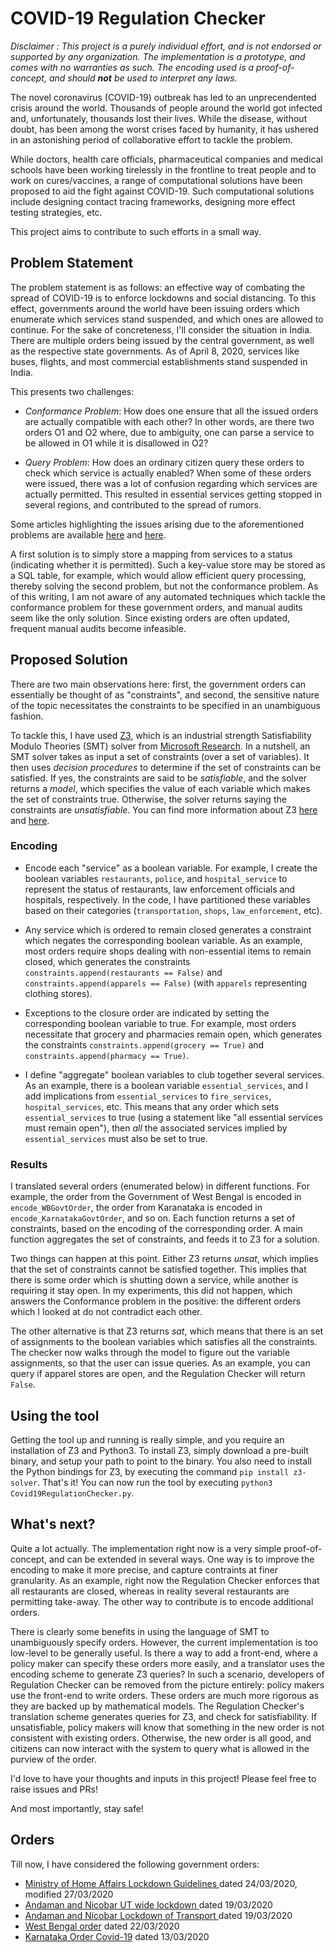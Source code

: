 # COVID-19 Regulation Checker

_Disclaimer : This project is a purely individual effort, and is not endorsed or supported by any organization. The implementation is a prototype, and comes with no warranties as such. The encoding used is a proof-of-concept, and should **not** be used to interpret any laws._


The novel coronavirus (COVID-19) outbreak has led to an unprecendented crisis around the world. Thousands of people around the world got infected and, unfortunately, thousands lost their lives. While the disease, without doubt, has been among the worst crises faced by humanity, it has ushered in an astonishing period of collaborative effort to tackle the problem. 

While doctors, health care officials, pharmaceutical companies and medical schools have been working tirelessly in the frontline to treat people and to work on cures/vaccines, a range of computational solutions have been proposed to aid the fight against COVID-19. Such computational solutions include designing contact tracing frameworks, designing more effect testing strategies, etc. 

This project aims to contribute to such efforts in a small way. 

## Problem Statement
The problem statement is as follows: an effective way of combating the spread of COVID-19 is to enforce lockdowns and social distancing. To this effect, governments around the world have been issuing orders which enumerate which services stand suspended, and which ones are allowed to continue. For the sake of concreteness, I'll consider the situation in India. There are multiple orders being issued by the central government, as well as the respective state governments. As of April 8, 2020, services like buses, flights, and most commercial establishments stand suspended in India.

This presents two challenges:

- _Conformance Problem_: How does one ensure that all the issued orders are actually compatible with each other? In other words, are there two orders O1 and O2 where, due to ambiguity, one can parse a service to be allowed in O1 while it is disallowed in O2?

- _Query Problem_: How does an ordinary citizen query these orders to check which service is actually enabled? When some of these orders were issued, there was a lot of confusion regarding which services are actually permitted. This resulted in essential services getting stopped in several regions, and contributed to the spread of rumors.

Some articles highlighting the issues arising due to the aforementioned problems are available <a target="_blank" href="https://indianexpress.com/article/coronavirus/trucks-stuck-rail-staff-stopped-online-delivery-staff-assaulted-essential-supplies-hit-hurdle/">here</a> and <a target="_blank" href="https://www.business-standard.com/article/companies/india-s-e-commerce-sector-comes-to-halt-due-to-lockdowns-120032301749_1.html">here</a>.

A first solution is to simply store a mapping from services to a status (indicating whether it is permitted). Such a key-value store may be stored as a SQL table, for example, which would allow efficient query processing, thereby solving the second problem, but not the conformance problem. As of this writing, I am not aware of any automated techniques which tackle the conformance problem for these government orders, and manual audits seem like the only solution. Since existing orders are often updated, frequent manual audits become infeasible.

## Proposed Solution
There are two main observations here: first, the government orders can essentially be thought of as "constraints", and second, the sensitive nature of the topic necessitates the constraints to be specified in an unambiguous fashion. 

To tackle this, I have used <a target="_blank" href="https://github.com/Z3Prover/z3">Z3</a>, which is an industrial strength Satisfiability Modulo Theories (SMT) solver from <a target="_blank" href="https://www.microsoft.com/en-us/research/">Microsoft Research</a>. In a nutshell, an SMT solver takes as input a set of constraints (over a set of variables). It then uses _decision procedures_ to determine if the set of constraints can be satisfied. If yes, the constraints are said to be _satisfiable_, and the solver returns a _model_, which specifies the value of each variable which makes the set of constraints true. Otherwise, the solver returns saying the constraints are _unsatisfiable_. You can find more information about Z3 <a target="_blank" href="http://theory.stanford.edu/~nikolaj/programmingz3.html">here</a> and <a target="_blank" href="https://github.com/Z3Prover/z3/wiki#background">here</a>. 

### Encoding

- Encode each "service" as a boolean variable. For example, I create the boolean variables `restaurants`, `police`, and `hospital_service` to represent the status of restaurants, law enforcement officials and hospitals, respectively. In the code, I have partitioned these variables based on their categories (`transportation`, `shops`, `law_enforcement`, etc).

- Any service which is ordered to remain closed generates a constraint which negates the corresponding boolean variable. As an example, most orders require shops dealing with non-essential items to remain closed, which generates the constraints `constraints.append(restaurants == False)` and `constraints.append(apparels == False)` (with `apparels` representing clothing stores).

- Exceptions to the closure order are indicated by setting the corresponding boolean variable to true. For example, most orders necessitate that grocery and pharmacies remain open, which generates the constraints `constraints.append(grocery == True)` and `constraints.append(pharmacy == True)`.

- I define "aggregate" boolean variables to club together several services. As an example, there is a boolean variable `essential_services`, and I add implications from `essential_services` to `fire_services`, `hospital_services`, etc. This means that any order which sets `essential_services` to true (using a statement like "all essential services must remain open"), then _all_ the associated services implied by `essential_services` must also be set to true.

### Results
I translated several orders (enumerated below) in different functions. For example, the order from the Government of West Bengal is encoded in `encode_WBGovtOrder`, the order from Karanataka is encoded in `encode_KarnatakaGovtOrder`, and so on. Each function returns a set of constraints, based on the encoding of the corresponding order. A main function aggregates the set of constraints, and feeds it to Z3 for a solution.

Two things can happen at this point. Either Z3 returns _unsat_, which implies that the set of constraints cannot be satisfied together. This implies that there is some order which is shutting down a service, while another is requiring it stay open. In my experiments, this did not happen, which answers the Conformance problem in the positive: the different orders which I looked at do not contradict each other.

The other alternative is that Z3 returns _sat_, which means that there is an set of assignments to the boolean variables which satisfies all the constraints. The checker now walks through the model to figure out the variable assignments, so that the user can issue queries. As an example, you can query if apparel stores are open, and the Regulation Checker will return `False`. 

## Using the tool
Getting the tool up and running is really simple, and you require an installation of Z3 and Python3. To install Z3, simply download a pre-built binary, and setup your path to point to the binary. You also need to install the Python bindings for Z3, by executing the command `pip install z3-solver`. That's it! You can now run the tool by executing `python3 Covid19RegulationChecker.py`. 

## What's next?
Quite a lot actually. The implementation right now is a very simple proof-of-concept, and can be extended in several ways. One way is to improve the encoding to make it more precise, and capture contraints at finer granularity. As an example, right now the Regulation Checker enforces that all restaurants are closed, whereas in reality several restaurants are permitting take-away. The other way to contribute is to encode additional orders. 

There is clearly some benefits in using the language of SMT to unambiguously specify orders. However, the current implementation is too low-level to be generally useful. Is there a way to add a front-end, where a policy maker can specify these orders more easily, and a translator uses the encoding scheme to generate Z3 queries? In such a scenario, developers of Regulation Checker can be removed from the picture entirely: policy makers use the front-end to write orders. These orders are much more rigorous as they are backed up by mathematical models. The Regulation Checker's translation scheme generates queries for Z3, and check for satisfiability. If unsatisfiable, policy makers will know that something in the new order is not consistent with existing orders. Otherwise, the new order is all good, and citizens can now interact with the system to query what is allowed in the purview of the order. 

I'd love to have your thoughts and inputs in this project! Please feel free to raise issues and PRs!

And most importantly, stay safe!


## Orders
Till now, I have considered the following government orders:
- <a target="_blank" href="https://mha.gov.in/sites/default/files/PR_ConsolidatedGuidelinesofMHA_28032020.pdf"> Ministry of Home Affairs Lockdown Guidelines </a> dated 24/03/2020, modified 27/03/2020
- <a target="_blank" href="https://static.mygov.in/rest/s3fs-public/mygov_158513429651307401.pdf"> Andaman and Nicobar UT wide lockdown </a> dated 19/03/2020
- <a target="_blank" href="https://static.mygov.in/rest/s3fs-public/mygov_158513429651307401.pdf"> Andaman and Nicobar Lockdown of Transport </a> dated 19/03/2020
- <a target="_blank" href="https://static.mygov.in/rest/s3fs-public/mygov_158511551351307401.pdf"> West Bengal order</a> dated 22/03/2020
- <a target="_blank" href="https://static.mygov.in/rest/s3fs-public/mygov_158505684451307401.pdf"> Karnataka Order Covid-19</a> dated 13/03/2020


